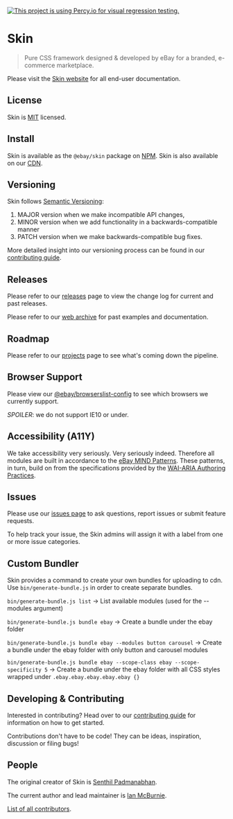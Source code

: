 [![This project is using Percy.io for visual regression testing.](https://percy.io/static/images/percy-badge.svg)](https://percy.io/f1364dca/eBay-Skin)

# Skin

> Pure CSS framework designed & developed by eBay for a branded, e-commerce marketplace.

Please visit the [Skin website](https://opensource.ebay.com/skin/) for all end-user documentation.

## License

Skin is [MIT](LICENSE) licensed.

## Install

Skin is available as the `@ebay/skin` package on [NPM](https://www.npmjs.com/). Skin is also available on our [CDN](https://opensource.ebay.com/skin/#cdn).

## Versioning

Skin follows [Semantic Versioning](http://semver.org):

1. MAJOR version when we make incompatible API changes,
1. MINOR version when we add functionality in a backwards-compatible manner
1. PATCH version when we make backwards-compatible bug fixes.

More detailed insight into our versioning process can be found in our [contributing guide](CONTRIBUTING.md).

## Releases

Please refer to our [releases](https://github.com/eBay/skin/releases) page to view the change log for current and past releases.

Please refer to our [web archive](https://opensource.ebay.com/skin/archive/) for past examples and documentation.

## Roadmap

Please refer to our [projects](https://github.com/eBay/skin/projects) page to see what's coming down the pipeline.

## Browser Support

Please view our [@ebay/browserslist-config](https://github.com/eBay/browserslist-config/blob/master/index.js) to see which browsers we currently support.

_SPOILER_: we do not support IE10 or under.

## Accessibility (A11Y)

We take accessibility very seriously. Very seriously indeed. Therefore all modules are built in accordance to the <a href="https://ebay.gitbooks.io/mindpatterns/content/">eBay MIND Patterns</a>. These patterns, in turn, build on from the specifications provided by the <a href="https://w3c.github.io/aria-practices/">WAI-ARIA Authoring Practices</a>.

## Issues

Please use our [issues page](https://github.com/eBay/skin/issues) to ask questions, report issues or submit feature requests.

To help track your issue, the Skin admins will assign it with a label from one or more issue categories.

## Custom Bundler

Skin provides a command to create your own bundles for uploading to cdn. Use `bin/generate-bundle.js` in order to create separate bundles.

`bin/generate-bundle.js list` -> List available modules (used for the --modules argument)

`bin/generate-bundle.js bundle ebay` -> Create a bundle under the ebay folder

`bin/generate-bundle.js bundle ebay --modules button carousel` -> Create a bundle under the ebay folder with only button and carousel modules

`bin/generate-bundle.js bundle ebay --scope-class ebay --scope-specificity 5` -> Create a bundle under the ebay folder with all CSS styles wrapped under `.ebay.ebay.ebay.ebay.ebay {}`

## Developing &amp; Contributing

Interested in contributing? Head over to our [contributing guide](CONTRIBUTING.md) for information on how to get started.

Contributions don't have to be code! They can be ideas, inspiration, discussion or filing bugs!

## People

The original creator of Skin is [Senthil Padmanabhan](https://github.com/senthilp).

The current author and lead maintainer is [Ian McBurnie](https://github.com/ianmcburnie).

[List of all contributors](https://github.com/eBay/skin/graphs/contributors).
